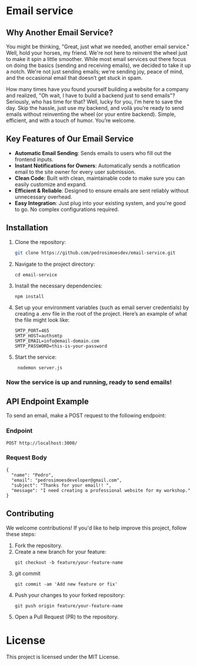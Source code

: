 # Email service 

## Why Another Email Service? 

You might be thinking, "Great, just what we needed, another email service." Well, hold your horses, my friend. We're not here to reinvent the wheel just to make it spin a little smoother. While most email services out there focus on doing the basics (sending and receiving emails), we decided to take it up a notch. We're not just sending emails; we're sending joy, peace of mind, and the occasional email that doesn’t get stuck in spam.

How many times have you found yourself building a website for a company and realized, "Oh wait, I have to build a backend just to send emails"? Seriously, who has time for that? Well, lucky for you, I’m here to save the day. Skip the hassle, just use my backend, and voilà you’re ready to send emails without reinventing the wheel (or your entire backend). Simple, efficient, and with a touch of humor. You’re welcome.

## Key Features of Our Email Service

- **Automatic Email Sending**: Sends emails to users who fill out the frontend inputs.
- **Instant Notifications for Owners**: Automatically sends a notification email to the site owner for every user submission.
- **Clean Code**: Built with clean, maintainable code to make sure you can easily customize and expand.
- **Efficient & Reliable**: Designed to ensure emails are sent reliably without unnecessary overhead.
- **Easy Integration**: Just plug into your existing system, and you're good to go. No complex configurations required.


## Installation

1. Clone the repository:
   ```bash
   git clone https://github.com/pedrosimoesdev/email-service.git
   
2. Navigate to the project directory:
    ``` 
   cd email-service
3. Install the necessary dependencies:
     ```
    npm install
4. Set up your environment variables (such as email server credentials) by creating a .env file in the root of the project. Here’s an example of what the file might look like:
   ```
   SMTP_PORT=465
   SMTP_HOST=authsmtp
   SMTP_EMAIL=info@email-domain.com
   SMTP_PASSWORD=this-is-your-password
5. Start the service:  
    ```
     nodemon server.js
### Now the service is up and running, ready to send emails! 

## API Endpoint Example

To send an email, make a POST request to the following endpoint:

### Endpoint
   `POST http://localhost:3000/`

### Request Body
    {
      "name": "Pedro",
      "email": "pedrosimoesdeveloper@gmail.com",
      "subject": "Thanks for your email!! ",
      "message": "I need creating a professional website for my workshop."
    }

## Contributing

We welcome contributions! If you'd like to help improve this project, follow these steps:

1. Fork the repository.
2. Create a new branch for your feature:
   ```
   git checkout -b feature/your-feature-name  
3. git commit
   ```
   git commit -am 'Add new feature or fix'
   
4. Push your changes to your forked repository:
   ```
   git push origin feature/your-feature-name
   
5. Open a Pull Request (PR) to the repository.

# License
This project is licensed under the MIT License.
